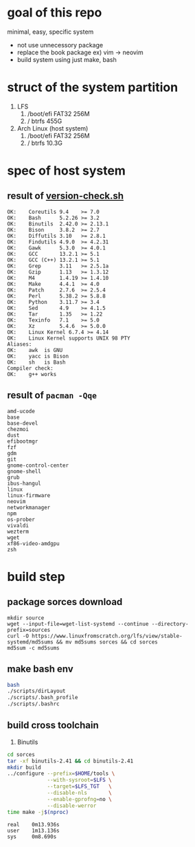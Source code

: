 # goal of this repo

minimal, easy, specific system

* not use unnecessory package
* replace the book package ex) vim -> neovim
* build system using just make, bash

# struct of the system partition

1. LFS
    1. /boot/efi FAT32 256M
    1. /         btrfs 455G
1. Arch Linux (host system)
    1. /boot/efi FAT32 256M
    1. /         btrfs 10.3G

# spec of host system

## result of [version-check.sh](.version-check.sh)
```
OK:    Coreutils 9.4    >= 7.0
OK:    Bash      5.2.26 >= 3.2
OK:    Binutils  2.42.0 >= 2.13.1
OK:    Bison     3.8.2  >= 2.7
OK:    Diffutils 3.10   >= 2.8.1
OK:    Findutils 4.9.0  >= 4.2.31
OK:    Gawk      5.3.0  >= 4.0.1
OK:    GCC       13.2.1 >= 5.1
OK:    GCC (C++) 13.2.1 >= 5.1
OK:    Grep      3.11   >= 2.5.1a
OK:    Gzip      1.13   >= 1.3.12
OK:    M4        1.4.19 >= 1.4.10
OK:    Make      4.4.1  >= 4.0
OK:    Patch     2.7.6  >= 2.5.4
OK:    Perl      5.38.2 >= 5.8.8
OK:    Python    3.11.7 >= 3.4
OK:    Sed       4.9    >= 4.1.5
OK:    Tar       1.35   >= 1.22
OK:    Texinfo   7.1    >= 5.0
OK:    Xz        5.4.6  >= 5.0.0
OK:    Linux Kernel 6.7.4 >= 4.14
OK:    Linux Kernel supports UNIX 98 PTY
Aliases:
OK:    awk  is GNU
OK:    yacc is Bison
OK:    sh   is Bash
Compiler check:
OK:    g++ works
```
## result of `pacman -Qqe`
```
amd-ucode
base
base-devel
chezmoi
dust
efibootmgr
fzf
gdm
git
gnome-control-center
gnome-shell
grub
ibus-hangul
linux
linux-firmware
neovim
networkmanager
npm
os-prober
vivaldi
wezterm
wget
xf86-video-amdgpu
zsh
```

# build step

## package sorces download
```
mkdir source
wget --input-file=wget-list-systemd --continue --directory-prefix=sources
curl -O https://www.linuxfromscratch.org/lfs/view/stable-systemd/md5sums && mv md5sums sorces && cd sorces
md5sum -c md5sums
```

## make bash env

```bash
bash
./scripts/dirLayout
./scripts/.bash_profile
./scripts/.bashrc

```

## build cross toolchain

1. Binutils

```bash
cd sorces
tar -xf binutils-2.41 && cd binutils-2.41
mkdir build
../configure --prefix=$HOME/tools \
             --with-sysroot=$LFS \
             --target=$LFS_TGT   \
             --disable-nls       \
             --enable-gprofng=no \
             --disable-werror
time make -j$(nproc)

```

```
real    0m13.936s
user    1m13.136s
sys     0m8.690s
```
